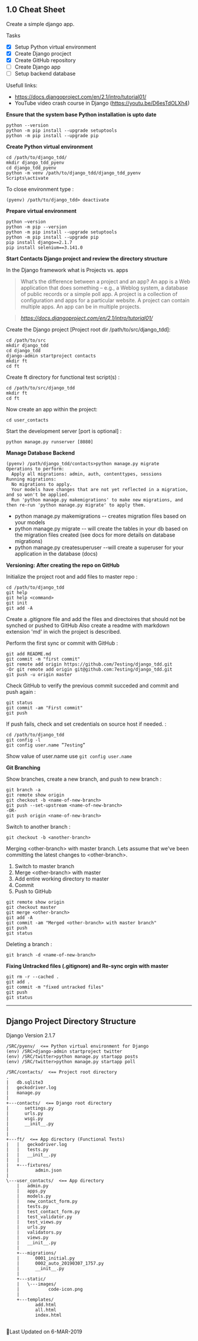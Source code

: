 ## 1.0 Cheat Sheet

Create a simple django app.

Tasks
- [x] Setup Python virtual environment
- [x] Create Django procject
- [x] Create GitHub repository
- [ ] Create Django app
- [ ] Setup backend database

Usefull links:
* https://docs.djangoproject.com/en/2.1/intro/tutorial01/
* YouTube video crash course in Django (https://youtu.be/D6esTdOLXh4)

**Ensure that the system base Python installation is upto date**
```
python --version
python -m pip install --upgrade setuptools
python -m pip install --upgrade pip
```

**Create Python virtual environment**
```
cd /path/to/django_tdd/
mkdir django_tdd_pyenv
cd django_tdd_pyenv
python -m venv /path/to/django_tdd/django_tdd_pyenv
Scripts\activate
```
To close environment type :
```
(pyenv) /path/to/django_tdd> deactivate
```

**Prepare virtual environment**
```
python –version
python -m pip --version
python -m pip install --upgrade setuptools
python -m pip install --upgrade pip
pip install django==2.1.7
pip install selenium==3.141.0
```

**Start Contacts Django project and review the directory structure**

In the Django framework what is Projects vs. apps

>What’s the difference between a project and an app? An app is a Web application that does something – e.g., a Weblog system, a database of public records or a simple poll app. A project is a collection of configuration and apps for a particular website. A project can contain multiple apps. An app can be in multiple projects.

>*https://docs.djangoproject.com/en/2.1/intro/tutorial01/*

Create the Django project [Project root dir /path/to/src/django_tdd]:
```
cd /path/to/src
mkdir django_tdd
cd django_tdd
django-admin startproject contacts
mkdir ft
cd ft
```

Create ft directory for functional test script(s) :
```
cd /path/to/src/django_tdd
mkdir ft
cd ft
```

Now create an app within the project:
```
cd user_contacts
```

Start the development server [port is optional] :
```
python manage.py runserver [8080]
```

**Manage Database Backend**

```
(pyenv) /path/django_tdd/contacts>python manage.py migrate
Operations to perform:
  Apply all migrations: admin, auth, contenttypes, sessions
Running migrations:
  No migrations to apply.
  Your models have changes that are not yet reflected in a migration, and so won't be applied.
  Run 'python manage.py makemigrations' to make new migrations, and then re-run 'python manage.py migrate' to apply them.
```

* python manage.py makemigrations    -- creates migration files based on your models
* python manage.py migrate     -- will create the tables in your db based on the migration files created
  (see docs for more details on database migrations)
* python manage.py createsuperuser    --will create a superuser for your application in the database (docs)


**Versioning: After creating the repo on GitHub**

Initialize the project root and add files to master repo :
```
cd /path/to/django_tdd
git help
git help <command>
git init
git add -A
```
Create a .gitignore file and add the files and directoires that should not be synched or pushed to GitHub
Also create a readme with markdown extension 'md' in wich the project is described.

Perform the first sync or commit with GitHub :
```
git add README.md
git commit -m "first commit"
git remote add origin https://github.com/7esting/django_tdd.git
-Or git remote add origin git@github.com:7esting/django_tdd.git
git push -u origin master
```

Check GitHub to verify the previous commit succeded and commit and push again :
```
git status
git commit -am "First commit"
git push
```

If push fails, check and set credentials on source host if needed. :
```
cd /path/to/django_tdd
git config -l
git config user.name ”7esting”
```
Show value of user.name use `git config user.name`

**Git Branching**

Show branches, create a new branch, and push to new branch :
```
git branch -a
git remote show origin
git checkout -b <name-of-new-branch>
git push --set-upstream <name-of-new-branch>
-OR-
git push origin <name-of-new-branch>
```

Switch to another branch :
```
git checkout -b <another-branch>
```

Merging \<other-branch\> with master branch.
Lets assume that we've been committing the latest changes to \<other-branch\>.
1. Switch to master branch
2. Merge \<other-branch\> with master
3. Add entire working directory to master
4. Commit
5. Push to GitHub
```
git remote show origin
git checkout master
git merge <other-branch>
git add -A
git commit -am "Merged <other-branch> with master branch"
git push
git status
```

Deleting a branch :
```
git branch -d <name-of-new-branch>
```

**Fixing Untracked files (.gitignore) and Re-sync orgin with master**
```
git rm -r --cached .
git add .
git commit -m "fixed untracked files"
git push
git status
```

---
## Django Project Directory Structure

Django Version 2.1.7
```
/SRC/pyenv/  <== Python virtual environment for Django
(env) /SRC>django-admin startproject twitter
(env) /SRC/twitter>python manage.py startapp posts
(env) /SRC/twitter>python manage.py startapp poll

/SRC/contacts/  <== Project root directory
.
|   db.sqlite3
|   geckodriver.log
|   manage.py
|
+---contacts/  <== Django root directory
|      settings.py
|      urls.py
|      wsgi.py
|      __init__.py
|   
|
+---ft/  <== App directory (Functional Tests)
|   |   geckodriver.log
|   |   tests.py
|   |   __init__.py
|   |
|   +---fixtures/
|          admin.json
|
\---user_contacts/  <== App directory
    |   admin.py
    |   apps.py
    |   models.py
    |   new_contact_form.py
    |   tests.py
    |   test_contact_form.py
    |   test_validator.py
    |   test_views.py
    |   urls.py
    |   validators.py
    |   views.py
    |   __init__.py
    |
    +---migrations/
    |      0001_initial.py
    |      0002_auto_20190307_1757.py
    |      __init__.py
    |
    +---static/
    |   \---images/
    |           code-icon.png
    |
    +---templates/
           add.html
           all.html
           index.html
```

##
:calendar:Last Updated on 6-MAR-2019